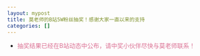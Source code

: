 ```yaml
---
layout: mypost
title: 莫老师的B站5W粉丝抽奖！感谢大家一直以来的支持
categories: []
---
```


- <font color="#DB7093">抽奖结果已经在B站动态中公布，请中奖小伙伴尽快与莫老师联系！</font>